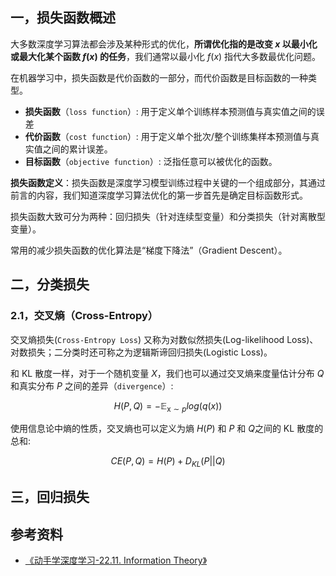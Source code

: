 ## 一，损失函数概述

大多数深度学习算法都会涉及某种形式的优化，**所谓优化指的是改变 $x$ 以最小化或最大化某个函数 $f(x)$ 的任务**，我们通常以最小化 $f(x)$ 指代大多数最优化问题。

在机器学习中，损失函数是代价函数的一部分，而代价函数是目标函数的一种类型。
- **损失函数**（`loss function`）: 用于定义单个训练样本预测值与真实值之间的误差
- **代价函数**（`cost function`）: 用于定义单个批次/整个训练集样本预测值与真实值之间的累计误差。
- **目标函数**（`objective function`）: 泛指任意可以被优化的函数。

**损失函数定义**：损失函数是深度学习模型训练过程中关键的一个组成部分，其通过前言的内容，我们知道深度学习算法优化的第一步首先是确定目标函数形式。

损失函数大致可分为两种：回归损失（针对连续型变量）和分类损失（针对离散型变量）。

常用的减少损失函数的优化算法是“梯度下降法”（Gradient Descent）。

## 二，分类损失

### 2.1，交叉熵（Cross-Entropy）

交叉熵损失(`Cross-Entropy Loss`) 又称为对数似然损失(Log-likelihood Loss)、对数损失；二分类时还可称之为逻辑斯谛回归损失(Logistic Loss)。

和 KL 散度一样，对于一个随机变量 $X$，我们也可以通过交叉熵来度量估计分布 $Q$ 和真实分布 $P$ 之间的差异（`divergence`）:

$$H(P, Q)  = -\mathbb{E}_{\textrm{x}\sim p}log(q(x))$$

使用信息论中熵的性质，交叉熵也可以定义为熵 $H(P)$ 和 $P$ 和 $Q$之间的 KL 散度的总和:

$$
CE(P, Q) = H(P) + D_{KL}(P||Q)
$$
## 三，回归损失

## 参考资料

- [《动手学深度学习-22.11. Information Theory》](https://d2l.ai/chapter_appendix-mathematics-for-deep-learning/information-theory.html#cross-entropy)